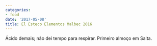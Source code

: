```yaml
---
categories:
- food
date: '2017-05-08'
title: El Esteco Elementos Malbec 2016
---
```


Ácido demais; não dei tempo para respirar. Primeiro almoço em Salta.